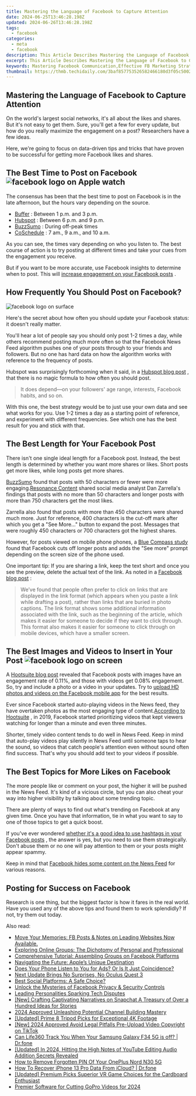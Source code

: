 ```yaml
---
title: Mastering the Language of Facebook to Capture Attention
date: 2024-06-25T13:46:28.198Z
updated: 2024-06-26T13:46:28.198Z
tags:
  - facebook
categories:
  - meta
  - facebook
description: This Article Describes Mastering the Language of Facebook to Capture Attention
excerpt: This Article Describes Mastering the Language of Facebook to Capture Attention
keywords: Mastering Facebook Communication,Effective FB Marketing Strategies,Engaging FB Content Creation,Social Media Branding on Facebook,Leveraging Language for FB Reach,Attracting Followers with FB Lingo,Enhancing FB Visibility Tactics
thumbnail: https://thmb.techidaily.com/3baf857753526582466180d3f05c500201c50c2631446be3adbac2ea8607bb00.jpg
---
```


## Mastering the Language of Facebook to Capture Attention

 On the world's largest social networks, it's all about the likes and shares. But it's not easy to get them. Sure, you'll get a few for every update, but how do you really maximize the engagement on a post? Researchers have a few ideas.

 Here, we're going to focus on data-driven tips and tricks that have proven to be successful for getting more Facebook likes and shares.

## The Best Time to Post on Facebook ![facebook logo on Apple watch](https://static1.makeuseofimages.com/wordpress/wp-content/uploads/2015/07/how-to-get-more-likes-on-facebook-according-to-research-best-time-to-post.jpg)

 The consensus has been that the best time to post on Facebook is in the late afternoon, but the hours vary depending on the source.

* [Buffer](https://buffer.com/library/best-time-to-post-on-facebook/#:~:text=Thursdays%20and%20Fridays.-,The%20best%20time%20to%20post%20to%20Facebook%20is%20between%201pm,Thursday%20at%208%20p.m.%20%5BTrackMaven%5D) : Between 1 p.m. and 3 p.m.
* [Hubspot](https://blog.hubspot.com/marketing/best-times-post-pin-tweet-social-media-infographic) : Between 6 p.m. and 9 p.m.
* [BuzzSumo](https://buzzsumo.com/blog/ultimate-guide-facebook-engagement-2017/) : During off-peak times
* [CoSchedule](https://coschedule.com/blog/best-times-to-post-on-social-media#facebook) : 7 am., 9 a.m., and 10 a.m.

 As you can see, the times vary depending on who you listen to. The best course of action is to try posting at different times and take your cues from the engagement you receive.

 But if you want to be more accurate, use Facebook insights to determine when to post. This will [increase engagement on your Facebook posts](https://www.makeuseof.com/how-to-increase-facebook-engagement-posts/) .

## How Frequently You Should Post on Facebook?

![facebook logo on surface](https://static1.makeuseofimages.com/wordpress/wp-content/uploads/2015/07/how-to-get-more-likes-on-facebook-according-to-research-frequency.jpg)

 Here's the secret about how often you should update your Facebook status: it doesn't really matter.

 You'll hear a lot of people say you should only post 1-2 times a day, while others recommend posting much more often so that the Facebook News Feed algorithm pushes one of your posts through to your friends and followers. But no one has hard data on how the algorithm works with reference to the frequency of posts.

 Hubspot was surprisingly forthcoming when it said, in a [Hubspot blog post](http://blog.hubspot.com/marketing/facebook-post-frequency-benchmarks) , that there is no magic formula to how often you should post.

> It does depend—on your followers' age range, interests, Facebook habits, and so on.

 With this one, the best strategy would be to just use your own data and see what works for you. Use 1-2 times a day as a starting point of reference, and experiment with different frequencies. See which one has the best result for you and stick with that.

## The Best Length for Your Facebook Post

 There isn't one single ideal length for a Facebook post. Instead, the best length is determined by whether you want more shares or likes. Short posts get more likes, while long posts get more shares.

[BuzzSumo](https://buzzsumo.com/blog/ultimate-guide-facebook-engagement-2017/) found that posts with 50 characters or fewer were more engaging.[Resonance Content](http://www.resonancecontent.com/blog/dan-zarrella-on-how-to-get-more-facebook-likes-comments-shares/) shared social media analyst Dan Zarrella's findings that posts with no more than 50 characters and longer posts with more than 750 characters get the most likes.

 Zarrella also found that posts with more than 450 characters were shared much more. Just for reference, 400 characters is the cut-off mark after which you get a "See More…" button to expand the post. Messages that were roughly 450 characters or 700 characters got the highest shares.

 However, for posts viewed on mobile phone phones, a [Blue Compass study](https://www.bluecompass.com/blog/new-character-limits-for-facebook-posts-on-mobile) found that Facebook cuts off longer posts and adds the "See more" prompt depending on the screen size of the phone used.

 One important tip: If you are sharing a link, keep the text short and once you see the preview, delete the actual text of the link. As noted in a [Facebook blog post](https://about.fb.com/news/2014/08/news-feed-fyi-click-baiting/) :

> We’ve found that people often prefer to click on links that are displayed in the link format (which appears when you paste a link while drafting a post), rather than links that are buried in photo captions. The link format shows some additional information associated with the link, such as the beginning of the article, which makes it easier for someone to decide if they want to click through. This format also makes it easier for someone to click through on mobile devices, which have a smaller screen.

## The Best Images and Videos to Insert in Your Post ![facebook logo on screen](https://static1.makeuseofimages.com/wordpress/wp-content/uploads/2015/07/how-to-get-more-likes-on-facebook-according-to-research-photos.jpg)

 A [Hootsuite blog post](https://blog.hootsuite.com/facebook-algorithm/) revealed that Facebook posts with images have an engagement rate of 0.11%, and those with videos get 0.08% engagement. So, try and include a photo or a video in your updates. Try to [upload HD photos and videos on the Facebook mobile app](https://www.makeuseof.com/tag/upload-photos-videos-hd-facebook-mobile-app/) for the best results.

 Ever since Facebook started auto-playing videos in the News feed, they have overtaken photos as the most engaging type of content.[According to Hootsuite](https://blog.hootsuite.com/facebook-algorithm/) , in 2019, Facebook started prioritizing videos that kept viewers watching for longer than a minute and even three minutes.

 Shorter, timely video content tends to do well in News Feed. Keep in mind that auto-play videos play silently in News Feed until someone taps to hear the sound, so videos that catch people's attention even without sound often find success. That's why you should add text to your videos if possible.

## The Best Topics for More Likes on Facebook

 The more people like or comment on your post, the higher it will be pushed in the News Feed. It's kind of a vicious circle, but you can also cheat your way into higher visibility by talking about some trending topic.

 There are plenty of ways to find out what's trending on Facebook at any given time. Once you have that information, tie in what you want to say to one of those topics to get a quick boost.

 If you've ever wondered [whether it's a good idea to use hashtags in your Facebook posts](https://www.makeuseof.com/do-hashtags-work-on-facebook/) , the answer is yes, but you need to use them strategically. Don't abuse them or no one will pay attention to them or your posts might appear spammy.

 Keep in mind that [Facebook hides some content on the News Feed](https://www.makeuseof.com/content-types-facebook-hides-why/) for various reasons.

## Posting for Success on Facebook

 Research is one thing, but the biggest factor is how it fares in the real world. Have you used any of the above tips and found them to work splendidly? If not, try them out today.


<ins class="adsbygoogle"
     style="display:block"
     data-ad-format="autorelaxed"
     data-ad-client="ca-pub-7571918770474297"
     data-ad-slot="1223367746"></ins>



<ins class="adsbygoogle"
     style="display:block"
     data-ad-client="ca-pub-7571918770474297"
     data-ad-slot="8358498916"
     data-ad-format="auto"
     data-full-width-responsive="true"></ins>

<span class="atpl-alsoreadstyle">Also read:</span>
<div><ul>
<li><a href="https://facebook.techidaily.com/1719149463063-move-your-memories-fb-posts-and-notes-on-leading-websites-now-available/"><u>Move Your Memories: FB Posts & Notes on Leading Websites Now Available.</u></a></li>
<li><a href="https://facebook.techidaily.com/exploring-online-groups-the-dichotomy-of-personal-and-professional/"><u>Exploring Online Groups: The Dichotomy of Personal and Professional</u></a></li>
<li><a href="https://facebook.techidaily.com/comprehensive-tutorial-assembling-groups-on-facebook-platforms/"><u>Comprehensive Tutorial: Assembling Groups on Facebook Platforms</u></a></li>
<li><a href="https://facebook.techidaily.com/navigating-the-future-apples-unique-destination/"><u>Navigating the Future: Apple’s Unique Destination</u></a></li>
<li><a href="https://facebook.techidaily.com/does-your-phone-listen-to-you-for-ads-or-is-it-just-coincidence/"><u>Does Your Phone Listen to You for Ads? Or Is It Just Coincidence?</u></a></li>
<li><a href="https://facebook.techidaily.com/next-update-brings-no-surprises-no-oculus-quest-3/"><u>Next Update Brings No Surprises, No Oculus Quest 3</u></a></li>
<li><a href="https://facebook.techidaily.com/best-social-platforms-a-safe-choice/"><u>Best Social Platforms: A Safe Choice?</u></a></li>
<li><a href="https://facebook.techidaily.com/unlock-the-mysteries-of-facebook-privacy-and-security-controls/"><u>Unlock the Mysteries of Facebook Privacy & Security Controls</u></a></li>
<li><a href="https://facebook.techidaily.com/leading-personalities-sparking-tech-disputes/"><u>Leading Personalities Sparking Tech Disputes</u></a></li>
<li><a href="https://snapchat-videos.techidaily.com/new-crafting-captivating-narratives-on-snapchat-a-treasury-of-over-a-hundred-ideas-for-stories/"><u>[New] Crafting Captivating Narratives on Snapchat  A Treasury of Over a Hundred Ideas for Stories</u></a></li>
<li><a href="https://youtube-stream.techidaily.com/2024-approved-unleashing-potential-channel-building-mastery/"><u>2024 Approved  Unleashing Potential  Channel Building Mastery</u></a></li>
<li><a href="https://extra-support.techidaily.com/updated-prime-8-tripod-picks-for-exceptional-4k-footage/"><u>[Updated] Prime 8 Tripod Picks for Exceptional 4K Footage</u></a></li>
<li><a href="https://tiktok-video-recordings.techidaily.com/new-2024-approved-avoid-legal-pitfalls-pre-upload-video-copyright-on-tiktok/"><u>[New] 2024 Approved  Avoid Legal Pitfalls  Pre-Upload Video Copyright on TikTok</u></a></li>
<li><a href="https://fake-location.techidaily.com/can-life360-track-you-when-your-samsung-galaxy-f34-5g-is-off-drfone-by-drfone-virtual-android/"><u>Can Life360 Track You When Your Samsung Galaxy F34 5G is off? | Dr.fone</u></a></li>
<li><a href="https://eaxpv-info.techidaily.com/updated-in-2024-hitting-the-high-notes-of-youtube-editing-audio-addition-secrets-revealed/"><u>[Updated] In 2024, Hitting the High Notes of YouTube Editing  Audio Addition Secrets Revealed</u></a></li>
<li><a href="https://easy-unlock-android.techidaily.com/how-to-remove-forgotten-pin-of-your-oneplus-nord-n30-5g-by-drfone-android/"><u>How to Remove Forgotten PIN Of Your OnePlus Nord N30 5G</u></a></li>
<li><a href="https://blog-min.techidaily.com/how-to-recover-iphone-13-pro-data-from-icloud-drfone-by-drfone-ios-data-recovery-ios-data-recovery/"><u>How To Recover iPhone 13 Pro Data From iCloud? | Dr.fone</u></a></li>
<li><a href="https://extra-support.techidaily.com/updated-premium-picks-superior-vr-game-choices-for-the-cardboard-enthusiast/"><u>[Updated] Premium Picks  Superior VR Game Choices for the Cardboard Enthusiast</u></a></li>
<li><a href="https://extra-support.techidaily.com/premier-software-for-cutting-gopro-videos-for-2024/"><u>Premier Software for Cutting GoPro Videos for 2024</u></a></li>
</ul></div>
